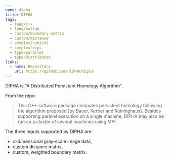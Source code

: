 ```yaml
---
name: dipha
title: DIPHA
tags:
  - lang/c++
  - lang/matlab
  - custom/boundary-matrix
  - custom/distance
  - complex/cubical
  - complex/rips
  - type/parallel
  - type/distributed
links:
  - name: Repository
    url: https://github.com/DIPHA/dipha
---
```


DIPHA is "A Distributed Persistent Homology Algorithm".

From the repo:
> This C++ software package computes persistent homology following the algorithm proposed [by Bauer, Kerber and Reininghaus].
> Besides supporting parallel execution on a single machine, DIPHA may also be run on a cluster of several machines using MPI.

The three inputs supported by DIPHA are:

* d-dimensional gray-scale image data,
* custom distance matrix,
* custom, weighted boundary matrix.
